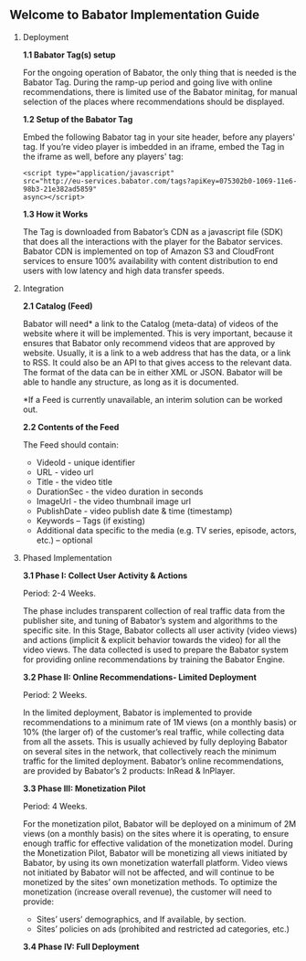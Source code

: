 ## Welcome to Babator Implementation Guide

1. Deployment
  
    **1.1 Babator Tag(s) setup**
  
    For the ongoing operation of Babator, the only thing that is needed is the Babator Tag. During the
    ramp-up period and going live with online recommendations, there is limited use of the Babator minitag,
    for manual selection of the places where recommendations should be displayed.

    **1.2 Setup of the Babator Tag**

    Embed the following Babator tag in your site header, before any players' tag. If you’re video player
    is imbedded in an iframe, embed the Tag in the iframe as well, before any players' tag:
    
    ```
    <script type="application/javascript"
    src="http://eu-services.babator.com/tags?apiKey=075302b0-1069-11e6-98b3-21e382ad5859"
    async></script>
    ```
    
    **1.3 How it Works**

     The Tag is downloaded from Babator’s CDN as a javascript file (SDK) that does all the interactions
     with the player for the Babator services. Babator CDN is implemented on top of Amazon S3 and
     CloudFront services to ensure 100% availability with content distribution to end users with low
     latency and high data transfer speeds.
     
2. Integration

    **2.1 Catalog (Feed)**
    
    Babator will need* a link to the Catalog (meta-data) of videos of the website where it will be
    implemented. This is very important, because it ensures that Babator only recommend videos that are
    approved by website.
    Usually, it is a link to a web address that has the data, or a link to RSS. It could also be an API to that
    gives access to the relevant data.
    The format of the data can be in either XML or JSON. Babator will be able to handle any structure, as
    long as it is documented.
       
    *If a Feed is currently unavailable, an interim solution can be worked out.

    **2.2 Contents of the Feed**
     
    The Feed should contain:
    * VideoId - unique identifier
    * URL - video url
    * Title - the video title
    * DurationSec - the video duration in seconds
    * ImageUrl - the video thumbnail image url
    * PublishDate - video publish date & time (timestamp)
    * Keywords – Tags (if existing)
    * Additional data specific to the media (e.g. TV series, episode, actors, etc.) – optional
     
     
3. Phased Implementation

    **3.1 Phase I: Collect User Activity & Actions**
    
    Period: 2-4 Weeks.
    
    The phase includes transparent collection of real traffic data from the publisher site, and tuning of
    Babator’s system and algorithms to the specific site.
    In this Stage, Babator collects all user activity (video views) and actions (implicit & explicit behavior
    towards the video) for all the video views. The data collected is used to prepare the Babator system
    for providing online recommendations by training the Babator Engine.

    **3.2 Phase II: Online Recommendations- Limited Deployment**
    
    Period: 2 Weeks.
    
    In the limited deployment, Babator is implemented to provide recommendations to a minimum rate
    of 1M views (on a monthly basis) or 10% (the larger of) of the customer’s real traffic, while collecting
    data from all the assets. This is usually achieved by fully deploying Babator on several sites in the
    network, that collectively reach the minimum traffic for the limited deployment.
    Babator’s online recommendations, are provided by Babator’s 2 products: InRead & InPlayer.

    **3.3 Phase III: Monetization Pilot**
    
    Period: 4 Weeks.
    
    For the monetization pilot, Babator will be deployed on a minimum of 2M views (on a monthly basis)
    on the sites where it is operating, to ensure enough traffic for effective validation of the monetization
    model.
    During the Monetization Pilot, Babator will be monetizing all views initiated by Babator, by using its
    own monetization waterfall platform. Video views not initiated by Babator will not be affected, and will
    continue to be monetized by the sites’ own monetization methods.
    To optimize the monetization (increase overall revenue), the customer will need to provide:
    * Sites’ users’ demographics, and If available, by section.
    * Sites’ policies on ads (prohibited and restricted ad categories, etc.)

    **3.4 Phase IV: Full Deployment**
    
